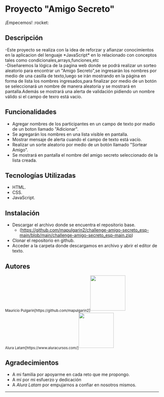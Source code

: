 <h1>Proyecto "Amigo Secreto"</h1>
¡Empecemos! :rocket:
<h2>Descripción</h2>
<p>-Este proyecto se realiza con la idea de reforzar y afianzar conocimientos en la aplicacion del lenguaje *JavaScript*
en lo relacionado con conceptos tales como condicionales,arrays,funciones,etc
<br>-Diseñaremos la lógica de la pagina web donde se podrá realizar un sorteo aleatorio para encontrar un "Amigo Secreto",se ingresarán los nombres por medio de una casilla de texto,luego se irán mostrando en la página en forma de lista los nombres ingresados,para finalizar por medio de un botón se seleccionará un nombre de manera aleatoria y se mostrará en pantalla.Además se mostrará una alerta de validación pidiendo un nombre válido si el campo de texro está vacío.</br></p>

<h2>Funcionalidades</h2>

* Agregar nombres de los participantes en un campo de texto por madio de un boton llamado "Adicionar".
* Se agregarán los nombres en una lista visible en pantalla.
* Mostrar mensaje de alerta cuando el campo de texto está vacío.
* Realizar un sorte aleatorio por medio de un botón llamado "Sortear Amigo".
* Se mostrará en pantalla el nombre del amigo secreto seleccionado de la lista creada. 

<h2>Tecnologías Utilizadas</h2>

* HTML.
* CSS.
* JavaScript.

<h2>Instalación</h2>

* Descargar el archivo donde se encuentra el repositorio base.
   * (https://github.com/mapulgarin2/challenge-amigo-secreto_esp-main/blob/main/challenge-amigo-secreto_esp-main.zip) 
* Clonar el repositorio en github.
* Acceder a la carpeta donde descargamos en archivo y abrir el editor de texto.

<h2>Autores</h2>
<sub>Mauricio Pulgarin[https://github.com/mapulgarin2]</sub><img src="https://avatars.githubusercontent.com/u/111947748?v=4" width=115><br><sub>Alura Latam[https://www.aluracursos.com/]</sub><img src="https://www.aluracursos.com/assets/img/home/alura-logo.1730889068.svg" width=115>

<h2>Agradecimientos</h2>

* A mi familia por apoyarme en cada reto que me propongo.
* A mí por mi esfuerzo y dedicación
* A *Alura Latam* por empujarnos a confiar en nosotros mismos.

------------------------------------------------------------------------------------------------------------------------------------------------  






  

  


